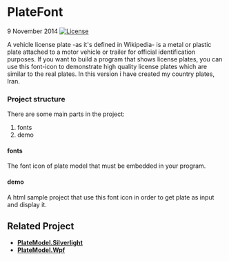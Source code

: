 PlateFont
==============

9 November 2014 [![License](http://img.shields.io/:license-mit-blue.svg)](http://badges.mit-license.org)

A vehicle license plate -as it's defined in Wikipedia- is a metal or plastic plate attached to a motor vehicle or trailer for official identification purposes.
If you want to build a program that shows license plates, you can use this font-icon to demonstrate high quality license plates which are similar to the real plates.
In this version i have created my country plates, Iran.

<h3>Project structure</h3>
There are some main parts in the project:
<ol>
  <li>fonts</li>
  <li>demo</li>
</ol>

<h4>fonts</h4>
The font icon of plate model that must be embedded in your program.

<h4>demo</h4>
A html sample project that use this font icon in order to get plate as input and display it.

## Related Project

+ [**PlateModel.Silverlight**](https://github.com/mahdi-ataollahi/PlateModel.Silverlight)
+ [**PlateModel.Wpf**](https://github.com/mahdi-ataollahi/PlateModel.Wpf)

